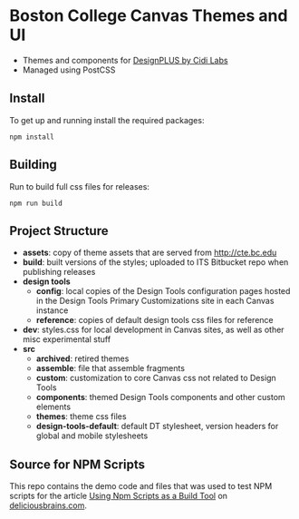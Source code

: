 # Boston College Canvas Themes and UI

- Themes and components for [DesignPLUS by Cidi Labs](https://cidilabs.com/landing/design-tools/)
- Managed using PostCSS

## Install

To get up and running install the required packages:

```
npm install
```

## Building
Run to build full css files for releases:
```
npm run build
```

## Project Structure
- **assets**: copy of theme assets that are served from http://cte.bc.edu
- **build**: built versions of the styles; uploaded to ITS Bitbucket repo when publishing releases
- **design tools**
  - **config**: local copies of the Design Tools configuration pages hosted in the Design Tools Primary Customizations site in each Canvas instance
  - **reference**: copies of default design tools css files for reference
- **dev**: styles.css for local development in Canvas sites, as well as other misc experimental stuff
- **src**
  - **archived**: retired themes
  - **assemble**: file that assemble fragments
  - **custom**: customization to core Canvas css not related to Design Tools
  - **components**: themed Design Tools components and other custom elements
  - **themes**: theme css files
  - **design-tools-default**: default DT stylesheet, version headers for global and mobile stylesheets 

## Source for NPM Scripts

This repo contains the demo code and files that was used to test NPM scripts for the article [Using Npm Scripts as a Build Tool](https://deliciousbrains.com/npm-build-script/) on [deliciousbrains.com](https://deliciousbrains.com).

